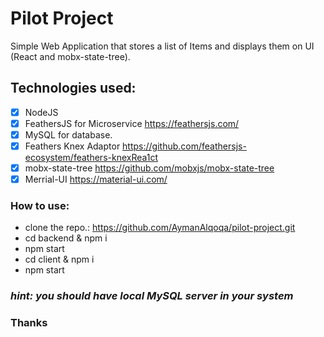 # Pilot Project
Simple Web Application that stores a list of Items and displays them on UI (React and mobx-state-tree).

## Technologies used:
- [x] NodeJS
- [x] FeathersJS for Microservice https://feathersjs.com/
- [x] MySQL for database.
- [x] Feathers Knex Adaptor https://github.com/feathersjs-ecosystem/feathers-knexRea1ct
- [x] mobx-state-tree https://github.com/mobxjs/mobx-state-tree
- [x] Merrial-UI https://material-ui.com/
### How to use:
- clone the repo.: https://github.com/AymanAlqoqa/pilot-project.git
- cd backend & npm i
- npm start
- cd client & npm i
- npm start
### *hint: you should have local MySQL server in your system*
### Thanks
